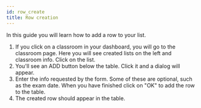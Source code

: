 ```yaml
---
id: row_create
title: Row creation
---
```


In this guide you will learn how to add a row to your list.

1. If you click on a classroom in your dashboard, you will go to the
   classroom page. Here you will see created lists on the left and
   classroom info. Click on the list.
2. You'll see an ADD button below the table. Click it and a dialog will
   appear.
3. Enter the info requested by the form. Some of these are optional,
   such as the exam date. When you have finished click on "OK" to add
   the row to the table.
4. The created row should appear in the table.
